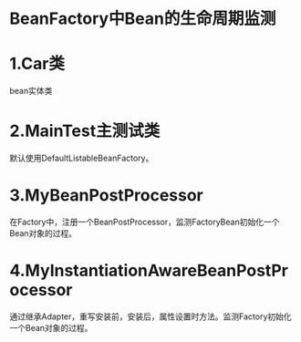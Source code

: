 # BeanFactory中Bean的生命周期监测
# 1.Car类
bean实体类
# 2.MainTest主测试类
默认使用DefaultListableBeanFactory。
# 3.MyBeanPostProcessor
在Factory中，注册一个BeanPostProcessor，监测FactoryBean初始化一个Bean对象的过程。
# 4.MyInstantiationAwareBeanPostProcessor
通过继承Adapter，重写安装前，安装后，属性设置时方法。监测Factory初始化一个Bean对象的过程。
